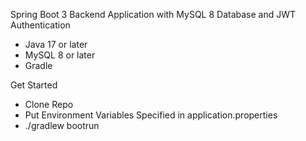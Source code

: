 Spring Boot 3 Backend Application with MySQL 8 Database and JWT Authentication

- Java 17 or later
- MySQL 8 or later
- Gradle

Get Started 
- Clone Repo
- Put Environment Variables Specified in application.properties
- ./gradlew bootrun
